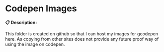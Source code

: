 # Codepen Images


**📋 Description:**  

This folder is created on github so that I can host my images for gcodepen here. As copying from other sites does not provide any future proof way of using the image on codepen.